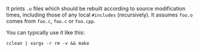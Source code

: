 It prints `.o` files which should be rebuilt according to source modification
times, including those of any local `#includes` (recursively). It assumes
`foo.o` comes from `foo.c`, `foo.c` or `foo.cpp`.

You can typically use it like this:

`cclean | xargs -r rm -v && make`

